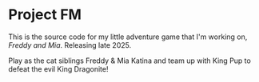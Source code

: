 # Project FM

This is the source code for my little adventure game that I'm working on, *Freddy and Mia*. Releasing late 2025.

Play as the cat siblings Freddy & Mia Katina and team up with King Pup to defeat the evil King Dragonite!
